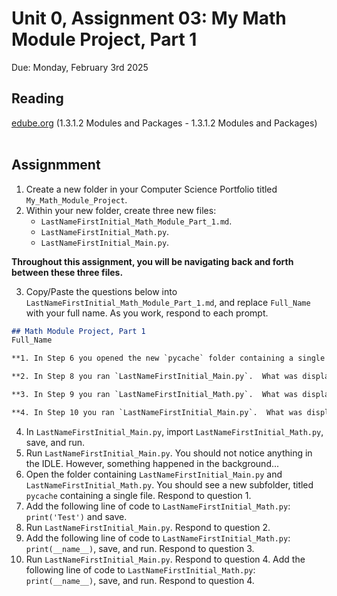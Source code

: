 # Unit 0, Assignment 03: My Math Module Project, Part 1
Due: Monday, February 3rd 2025

## Reading
[edube.org](edube.org) (1.3.1.2 Modules and Packages - 1.3.1.2 Modules and Packages)<br><br>

## Assignmment
1. Create a new folder in your Computer Science Portfolio titled `My_Math_Module_Project`.
2. Within your new folder, create three new files:
    * `LastNameFirstInitial_Math_Module_Part_1.md`.
    * `LastNameFirstInitial_Math.py`. 
    * `LastNameFirstInitial_Main.py`.

**Throughout this assignment, you will be navigating back and forth between these three files.**

3. Copy/Paste the questions below into `LastNameFirstInitial_Math_Module_Part_1.md`, and replace `Full_Name` with your full name.  As you work, respond to each prompt.

```markdown
## Math Module Project, Part 1
Full_Name

**1. In Step 6 you opened the new `pycache` folder containing a single file.  The file itself is not read-able by humans, but it has a purpose.  What is the name of the file in `pycache` and what is its purpose?**

**2. In Step 8 you ran `LastNameFirstInitial_Main.py`.  What was displayed, and why was it displayed even though `LastNameFirstInitial_Main.py` did not have any print statements.  In general, when a module file is imported to a main file, what happens whenever the main file is run?**

**3. In Step 9 you ran `LastNameFirstInitial_Math.py`.  What was displayed?  In general, when **any** file containing `print(__name__)` is run, what name will be displayed?**

**4. In Step 10 you ran `LastNameFirstInitial_Main.py`.  What was displayed?  In general, when a module containing `print(__name__)` is imported to a main file and the main file is run, what will be displayed?**

```

4. In `LastNameFirstInitial_Main.py`, import `LastNameFirstInitial_Math.py`, save, and run.
5. Run `LastNameFirstInitial_Main.py`.  You should not notice anything in the IDLE.  However, something happened in the background...  
6. Open the folder containing `LastNameFirstInitial_Main.py` and `LastNameFirstInitial_Math.py`.  You should see a new subfolder, titled `pycache` containing a single file.  Respond to question 1.
7. Add the following line of code to `LastNameFirstInitial_Math.py`: `print('Test')` and save.
8. Run `LastNameFirstInitial_Main.py`.  Respond to question 2.
9. Add the following line of code to `LastNameFirstInitial_Math.py`: `print(__name__)`, save, and run.  Respond to question 3.
10. Run `LastNameFirstInitial_Main.py`.  Respond to question 4.
Add the following line of code to `LastNameFirstInitial_Math.py`: `print(__name__)`, save, and run.  Respond to question 4.
